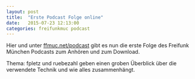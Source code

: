 ```yaml
---
layout: post
title:  "Erste Podcast Folge online"
date:   2015-07-23 12:13:00
categories: freifunkmuc podcast
---
```


Hier und unter [ffmuc.net/podcast][podcast] gibt es nun die erste Folge des 
Freifunk München Podcasts zum Anhören und zum Download.

Thema: fpletz und ruebezahl geben einen groben Überblick über 
die verwendete Technik und wie alles zusammenhängt. 

<audio id="audio_ffmuc-001">
		<source src="https://ffmuc.net/podcast/audio/ffmuc-001.mp3" type="audio/mpeg"></source>
</audio>

<script>
   $('#audio_ffmuc-001').podlovewebplayer({
      title: 'FFMUC-001 Technischer Überblick',
      subtitle: 'Firmware, Gateways, B.A.T.M.A.N. und wie alles zusammenhängt.',
      poster: 'https://ffmuc.net/assets/Ffmuc-logo-250.png',
      chapters: [  {"start":"00:00:00.0", "title": "Begrüßung"},  {"start":"00:01:01.000", "title": "Begriffsklärung"},  {"start":"00:07:31.866", "title": "der Freifunk-Node"},  {"start":"00:12:28.000", "title": "Die Firmware: Gluon"},  {"start":"00:37:01.000", "title": "Das Routingprotokoll: B.A.T.M.A.N."},  {"start":"00:41:04.000", "title": "Die Gateways"},  {"start":"01:02:24.000", "title": "Firmware selber bauen"},  {"start":"01:02:56.000", "title": "Mitmachen, Kontakt"},  {"start":"01:05:00.000", "title": "Ausblick"},  ],
      chaptersVisible: true
   });
</script>
   
[podcast]: https://ffmuc.net/podcast/
